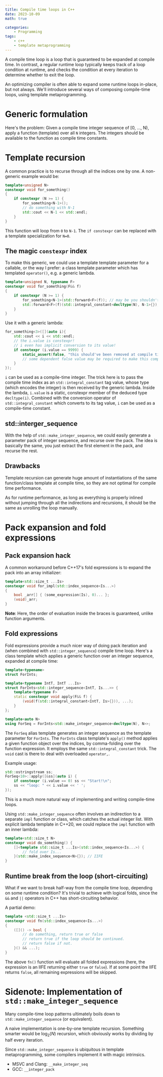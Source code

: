 ```yaml
---
title: Compile time loops in C++
date: 2023-10-09
math: true

categories:
    - Programming
tags:
    - c++
    - template metaprogramming
---
```


A compile time loop is a loop that is guaranteed to be expanded at compile time.
In contrast, a regular runtime loop typically keeps track of a loop condition at runtime,
and checks the condition at every iteration to determine whether to exit the loop.

An optimizing compiler is often able to expand some runtime loops in-place, but not always. We'll introduce several ways of composing compile-time loops, using template metaprogramming.

# Generic formulation

Here's the problem: Given a compile time integer sequence of [0, ..., N), apply a function (template) over all `N` integers. The integers should be available to the function as compile time constants.


# Template recursion

A common practice is to recurse through all the indices one by one. A non-generic example would be:
```cpp
template<unsigned N>
constexpr void for_something()
{
    if constexpr (N >= 1) {
        for_something<N-1>();
        // do something with N-1
        std::cout << N-1 << std::endl;
    }
}
```
This function will loop from `0` to `N-1`. The `if constexpr` can be replaced with a template specialization for `N=0`.

## The magic `constexpr` index
To make this generic, we could use a template template parameter for a callable, or the way I prefer: a class template parameter which has templated `operator()`, e.g. a generic lambda.
```cpp
template<unsigned N, typename F>
constexpr void for_something(F&& f)
{
    if constexpr (N >= 1) {
        for_something<N-1>(std::forward<F>(f)); // may be you shouldn't forward
        std::forward<F>(f)(std::integral_constant<decltype(N), N-1>{});
    }
}
```
Use it with a generic lambda:
```cpp
for_something<3>([](auto i){
    std::cout << i << std::endl;
    // the i.value is constexpr!
    // i even has implicit conversion to its value!
    if constexpr (i.value == 9999) {
        static_assert(false, "this should've been removed at compile time");
        // some dependent false value may be required to make this compile.
    }
});
```
`i` can be used as a compile-time integer. The trick here is to pass the compile time index as an `std::integral_constant` tag value, whose type (which encodes the integer) is then received by the generic lambda.
Inside the lambda, `i.value` is a static, constexpr member of the deduced type `decltype(i)`. Combined with the conversion operator of `std::integral_constant` which converts to its tag value,
`i` can be used as a compile-time constant.

## std::interger_sequence

With the help of `std::make_integer_sequence`, we could easily generate a parameter pack of integer sequence, and recurse over the pack. The idea is basically the same, you just extract the first element in the pack, and recurse the rest.

## Drawbacks

Template recursion can generate huge amount of instantiations of the same function/class template at compile time, so they are not optimal for compile time performance.

As for runtime performance, as long as everything is properly inlined without jumping through all the indirections and recursions, it should be the same as unrolling the loop manually.

# Pack expansion and fold expressions

## Pack expansion hack

A common workaround before C++17's fold expressions is to expand the pack into an array initializer:
```cpp
template<std::size_t ...Is>
constexpr void for_impl(std::index_sequence<Is...>)
{
    bool _arr[] { (some_expression(Is), 0)... };
    (void)_arr;
}
```
**Note**: Here, the order of evaluation inside the braces is guaranteed, unlike function arguments.

## Fold expressions

Fold expressions provide a much nicer way of doing pack iteration and (when combined with `std::integer_sequence`) compile time loop.
Here's a class template which applies a generic function over an integer sequence, expanded at compile time:
```c++
template<typename>
struct ForInts;

template<typename IntT, IntT ...Is>
struct ForInts<std::integer_sequence<IntT, Is...>> {
    template<typename F>
    static constexpr void apply(F&& f) {
        (void(f(std::integral_constant<IntT, Is>{})), ...);
    }
};

template<auto N>
using ForSeq = ForInts<std::make_integer_sequence<decltype(N), N>>;
```
The `ForSeq` alias template generates an integer sequence as the template parameter for `ForInts`.
The `ForInts` class template's `apply()` method applies a given function object over the indices,
by comma-folding over the function expression. It employs the same `std::integral_constant` trick.
The `void` cast is there to deal with overloaded `operator,`.

Example usage:
```c++
std::ostringstream ss;
ForSeq<10>::apply([&ss](auto i) {
    if constexpr (i.value == 0) ss << "Start!\n";
    ss << "loop: " << i.value << ' ';
});
```

This is a much more natural way of implementing and writing compile-time loops.

Using `std::make_integer_sequence` often involves an indirection to a separate `impl` function or class, which catches the actual integer list.
With explicit lambda template in C++20, we could replace the `impl` function with an inner lambda:
```cpp
template<std::size_t N>
constexpr void do_something() {
    []<template std::size_t ...Is>(std::index_sequence<Is...>) {
        // fold over Is...
    }(std::make_index_sequence<N>{}); // IIFE
}
```

## Runtime break from the loop (short-circuiting)
What if we want to break half-way from the compile time loop, depending on some runtime condition?
It's trivial to achieve with logical folds, since the `&&` and `||` operators in C++ has short-circuiting behavior.

A partial demo:
```cpp
template <std::size_t ...Is>
constexpr void fn(std::index_sequence<Is...>)
{
    ([]() -> bool {
        // do something, return true or false
        // return true if the loop should be continued.
        // return false if not.
    }() && ...);
}
```
The above `fn()` function will evaluate all folded expressions (here, the expression is an IIFE returning either `true` or `false`). If at some point the IIFE returns `false`, all remaining expressions will be skipped.

# Sidenote: Implementation of `std::make_integer_sequence`

Many compile-time loop patterns ultimately boils down to `std::make_integer_sequence` (or equivalent).

A naive implementation is one-by-one template recursion. Something smarter would be $\log_2(N)$ recursion, which obviously works by dividing by half every iteration.

Since `std::make_integer_sequence` is ubiquitous in template metaprogramming, some compilers implement
it with magic intrinsics.

* MSVC and Clang: `__make_integer_seq`
* GCC: `__integer_pack`
